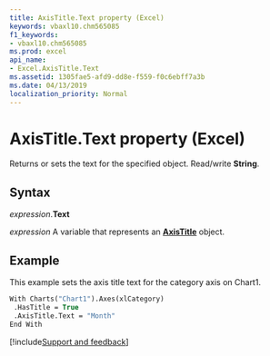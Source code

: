 ```yaml
---
title: AxisTitle.Text property (Excel)
keywords: vbaxl10.chm565085
f1_keywords:
- vbaxl10.chm565085
ms.prod: excel
api_name:
- Excel.AxisTitle.Text
ms.assetid: 1305fae5-afd9-dd8e-f559-f0c6ebff7a3b
ms.date: 04/13/2019
localization_priority: Normal
---
```



# AxisTitle.Text property (Excel)

Returns or sets the text for the specified object. Read/write **String**.


## Syntax

_expression_.**Text**

_expression_ A variable that represents an **[AxisTitle](Excel.AxisTitle(object).md)** object.


## Example

This example sets the axis title text for the category axis on Chart1.

```vb
With Charts("Chart1").Axes(xlCategory) 
 .HasTitle = True 
 .AxisTitle.Text = "Month" 
End With
```




[!include[Support and feedback](~/includes/feedback-boilerplate.md)]